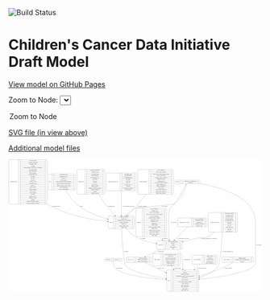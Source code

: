 <link rel='stylesheet' href="assets/style.css">
<link rel='stylesheet' href="https://unpkg.com/leaflet@1.5.1/dist/leaflet.css" integrity="sha512-xwE/Az9zrjBIphAcBb3F6JVqxf46+CDLwfLMHloNu6KEQCAWi6HcDUbeOfBIptF7tcCzusKFjFw2yuvEpDL9wQ==" crossorigin="">
<script type="text/javascript" src="https://code.jquery.com/jquery-3.2.1.min.js"></script>
<script type="text/javascript"  src="https://unpkg.com/leaflet@1.5.1/dist/leaflet.js"></script>
<script type="text/javascript" src="assets/actions.js"></script>

![Build Status](https://github.com/CBIIT/ccdi-model/actions/workflows/model-test-and-deploy.yml/badge.svg)

# Children's Cancer Data Initiative Draft Model

[View model on GitHub Pages](https://cbiit.github.io/ccdi-model/)



Zoom to Node: <select id="node_select">
  <option value="">Zoom to Node</option>
</select>
<div id="model"></div>

<p>
<a href="./model-desc/ccdi-model.svg">SVG file (in view above)</a>
<p>
<a href="./model-desc">Additional model files</a>
<div id='graph' style='display:off;'>
<svg width="3280pt" height="1712pt"
 viewBox="0.00 0.00 3279.50 1712.00" xmlns="http://www.w3.org/2000/svg" xmlns:xlink="http://www.w3.org/1999/xlink">
<g id="graph0" class="graph" transform="scale(1 1) rotate(0) translate(4 1708)">
<title>Perl</title>
<polygon fill="#ffffff" stroke="transparent" points="-4,4 -4,-1708 3275.5,-1708 3275.5,4 -4,4"/>
<!-- pdx -->
<g id="node1" class="node">
<title>pdx</title>
<path fill="none" stroke="#000000" d="M523,-1312.5C523,-1312.5 852,-1312.5 852,-1312.5 858,-1312.5 864,-1318.5 864,-1324.5 864,-1324.5 864,-1507.5 864,-1507.5 864,-1513.5 858,-1519.5 852,-1519.5 852,-1519.5 523,-1519.5 523,-1519.5 517,-1519.5 511,-1513.5 511,-1507.5 511,-1507.5 511,-1324.5 511,-1324.5 511,-1318.5 517,-1312.5 523,-1312.5"/>
<text text-anchor="middle" x="532.5" y="-1412.3" font-family="Times,serif" font-size="14.00" fill="#000000">pdx</text>
<polyline fill="none" stroke="#000000" points="554,-1312.5 554,-1519.5 "/>
<text text-anchor="middle" x="564.5" y="-1412.3" font-family="Times,serif" font-size="14.00" fill="#000000"> </text>
<polyline fill="none" stroke="#000000" points="575,-1312.5 575,-1519.5 "/>
<text text-anchor="middle" x="709" y="-1504.3" font-family="Times,serif" font-size="14.00" fill="#000000">implantation_site</text>
<polyline fill="none" stroke="#000000" points="575,-1496.5 843,-1496.5 "/>
<text text-anchor="middle" x="709" y="-1481.3" font-family="Times,serif" font-size="14.00" fill="#000000">implantation_type</text>
<polyline fill="none" stroke="#000000" points="575,-1473.5 843,-1473.5 "/>
<text text-anchor="middle" x="709" y="-1458.3" font-family="Times,serif" font-size="14.00" fill="#000000">model_id</text>
<polyline fill="none" stroke="#000000" points="575,-1450.5 843,-1450.5 "/>
<text text-anchor="middle" x="709" y="-1435.3" font-family="Times,serif" font-size="14.00" fill="#000000">mouse_strain</text>
<polyline fill="none" stroke="#000000" points="575,-1427.5 843,-1427.5 "/>
<text text-anchor="middle" x="709" y="-1412.3" font-family="Times,serif" font-size="14.00" fill="#000000">strain_immune_system_humanized</text>
<polyline fill="none" stroke="#000000" points="575,-1404.5 843,-1404.5 "/>
<text text-anchor="middle" x="709" y="-1389.3" font-family="Times,serif" font-size="14.00" fill="#000000">tumor_characterization_method</text>
<polyline fill="none" stroke="#000000" points="575,-1381.5 843,-1381.5 "/>
<text text-anchor="middle" x="709" y="-1366.3" font-family="Times,serif" font-size="14.00" fill="#000000">tumor_not_mus_or_ebv_origin</text>
<polyline fill="none" stroke="#000000" points="575,-1358.5 843,-1358.5 "/>
<text text-anchor="middle" x="709" y="-1343.3" font-family="Times,serif" font-size="14.00" fill="#000000">tumor_preparation</text>
<polyline fill="none" stroke="#000000" points="575,-1335.5 843,-1335.5 "/>
<text text-anchor="middle" x="709" y="-1320.3" font-family="Times,serif" font-size="14.00" fill="#000000">type_of_humanization</text>
<polyline fill="none" stroke="#000000" points="843,-1312.5 843,-1519.5 "/>
<text text-anchor="middle" x="853.5" y="-1412.3" font-family="Times,serif" font-size="14.00" fill="#000000"> </text>
</g>
<!-- sample -->
<g id="node8" class="node">
<title>sample</title>
<path fill="none" stroke="#000000" d="M1297.5,-812C1297.5,-812 1611.5,-812 1611.5,-812 1617.5,-812 1623.5,-818 1623.5,-824 1623.5,-824 1623.5,-961 1623.5,-961 1623.5,-967 1617.5,-973 1611.5,-973 1611.5,-973 1297.5,-973 1297.5,-973 1291.5,-973 1285.5,-967 1285.5,-961 1285.5,-961 1285.5,-824 1285.5,-824 1285.5,-818 1291.5,-812 1297.5,-812"/>
<text text-anchor="middle" x="1319.5" y="-888.8" font-family="Times,serif" font-size="14.00" fill="#000000">sample</text>
<polyline fill="none" stroke="#000000" points="1353.5,-812 1353.5,-973 "/>
<text text-anchor="middle" x="1364" y="-888.8" font-family="Times,serif" font-size="14.00" fill="#000000"> </text>
<polyline fill="none" stroke="#000000" points="1374.5,-812 1374.5,-973 "/>
<text text-anchor="middle" x="1488.5" y="-957.8" font-family="Times,serif" font-size="14.00" fill="#000000">alternate_sample_id</text>
<polyline fill="none" stroke="#000000" points="1374.5,-950 1602.5,-950 "/>
<text text-anchor="middle" x="1488.5" y="-934.8" font-family="Times,serif" font-size="14.00" fill="#000000">anatomic_site</text>
<polyline fill="none" stroke="#000000" points="1374.5,-927 1602.5,-927 "/>
<text text-anchor="middle" x="1488.5" y="-911.8" font-family="Times,serif" font-size="14.00" fill="#000000">participant_age_at_collection</text>
<polyline fill="none" stroke="#000000" points="1374.5,-904 1602.5,-904 "/>
<text text-anchor="middle" x="1488.5" y="-888.8" font-family="Times,serif" font-size="14.00" fill="#000000">sample_description</text>
<polyline fill="none" stroke="#000000" points="1374.5,-881 1602.5,-881 "/>
<text text-anchor="middle" x="1488.5" y="-865.8" font-family="Times,serif" font-size="14.00" fill="#000000">sample_id</text>
<polyline fill="none" stroke="#000000" points="1374.5,-858 1602.5,-858 "/>
<text text-anchor="middle" x="1488.5" y="-842.8" font-family="Times,serif" font-size="14.00" fill="#000000">sample_tumor_status</text>
<polyline fill="none" stroke="#000000" points="1374.5,-835 1602.5,-835 "/>
<text text-anchor="middle" x="1488.5" y="-819.8" font-family="Times,serif" font-size="14.00" fill="#000000">sample_type</text>
<polyline fill="none" stroke="#000000" points="1602.5,-812 1602.5,-973 "/>
<text text-anchor="middle" x="1613" y="-888.8" font-family="Times,serif" font-size="14.00" fill="#000000"> </text>
</g>
<!-- pdx&#45;&gt;sample -->
<g id="edge15" class="edge">
<title>pdx&#45;&gt;sample</title>
<path fill="none" stroke="#000000" d="M734.4446,-1312.2668C766.3083,-1251.6724 813.5396,-1177.6113 873.5,-1128 990.3554,-1031.3138 1152.1467,-970.1078 1275.328,-934.4042"/>
<polygon fill="#000000" stroke="#000000" points="1276.6012,-937.6802 1285.2491,-931.5594 1274.6718,-930.9514 1276.6012,-937.6802"/>
<text text-anchor="middle" x="937.5" y="-1098.8" font-family="Times,serif" font-size="14.00" fill="#000000">of_pdx</text>
</g>
<!-- publication -->
<g id="node2" class="node">
<title>publication</title>
<path fill="none" stroke="#000000" d="M1243.5,-391C1243.5,-391 1453.5,-391 1453.5,-391 1459.5,-391 1465.5,-397 1465.5,-403 1465.5,-403 1465.5,-415 1465.5,-415 1465.5,-421 1459.5,-427 1453.5,-427 1453.5,-427 1243.5,-427 1243.5,-427 1237.5,-427 1231.5,-421 1231.5,-415 1231.5,-415 1231.5,-403 1231.5,-403 1231.5,-397 1237.5,-391 1243.5,-391"/>
<text text-anchor="middle" x="1280" y="-405.3" font-family="Times,serif" font-size="14.00" fill="#000000">publication</text>
<polyline fill="none" stroke="#000000" points="1328.5,-391 1328.5,-427 "/>
<text text-anchor="middle" x="1339" y="-405.3" font-family="Times,serif" font-size="14.00" fill="#000000"> </text>
<polyline fill="none" stroke="#000000" points="1349.5,-391 1349.5,-427 "/>
<text text-anchor="middle" x="1397" y="-405.3" font-family="Times,serif" font-size="14.00" fill="#000000">pubmed_id</text>
<polyline fill="none" stroke="#000000" points="1444.5,-391 1444.5,-427 "/>
<text text-anchor="middle" x="1455" y="-405.3" font-family="Times,serif" font-size="14.00" fill="#000000"> </text>
</g>
<!-- study -->
<g id="node5" class="node">
<title>study</title>
<path fill="none" stroke="#000000" d="M2052.5,-.5C2052.5,-.5 2442.5,-.5 2442.5,-.5 2448.5,-.5 2454.5,-6.5 2454.5,-12.5 2454.5,-12.5 2454.5,-264.5 2454.5,-264.5 2454.5,-270.5 2448.5,-276.5 2442.5,-276.5 2442.5,-276.5 2052.5,-276.5 2052.5,-276.5 2046.5,-276.5 2040.5,-270.5 2040.5,-264.5 2040.5,-264.5 2040.5,-12.5 2040.5,-12.5 2040.5,-6.5 2046.5,-.5 2052.5,-.5"/>
<text text-anchor="middle" x="2068.5" y="-134.8" font-family="Times,serif" font-size="14.00" fill="#000000">study</text>
<polyline fill="none" stroke="#000000" points="2096.5,-.5 2096.5,-276.5 "/>
<text text-anchor="middle" x="2107" y="-134.8" font-family="Times,serif" font-size="14.00" fill="#000000"> </text>
<polyline fill="none" stroke="#000000" points="2117.5,-.5 2117.5,-276.5 "/>
<text text-anchor="middle" x="2275.5" y="-261.3" font-family="Times,serif" font-size="14.00" fill="#000000">acl</text>
<polyline fill="none" stroke="#000000" points="2117.5,-253.5 2433.5,-253.5 "/>
<text text-anchor="middle" x="2275.5" y="-238.3" font-family="Times,serif" font-size="14.00" fill="#000000">consent</text>
<polyline fill="none" stroke="#000000" points="2117.5,-230.5 2433.5,-230.5 "/>
<text text-anchor="middle" x="2275.5" y="-215.3" font-family="Times,serif" font-size="14.00" fill="#000000">consent_shorthand</text>
<polyline fill="none" stroke="#000000" points="2117.5,-207.5 2433.5,-207.5 "/>
<text text-anchor="middle" x="2275.5" y="-192.3" font-family="Times,serif" font-size="14.00" fill="#000000">experimental_strategy_and_data_subtype</text>
<polyline fill="none" stroke="#000000" points="2117.5,-184.5 2433.5,-184.5 "/>
<text text-anchor="middle" x="2275.5" y="-169.3" font-family="Times,serif" font-size="14.00" fill="#000000">external_url</text>
<polyline fill="none" stroke="#000000" points="2117.5,-161.5 2433.5,-161.5 "/>
<text text-anchor="middle" x="2275.5" y="-146.3" font-family="Times,serif" font-size="14.00" fill="#000000">phs_accession</text>
<polyline fill="none" stroke="#000000" points="2117.5,-138.5 2433.5,-138.5 "/>
<text text-anchor="middle" x="2275.5" y="-123.3" font-family="Times,serif" font-size="14.00" fill="#000000">size_of_data_being_uploaded</text>
<polyline fill="none" stroke="#000000" points="2117.5,-115.5 2433.5,-115.5 "/>
<text text-anchor="middle" x="2275.5" y="-100.3" font-family="Times,serif" font-size="14.00" fill="#000000">study_acronym</text>
<polyline fill="none" stroke="#000000" points="2117.5,-92.5 2433.5,-92.5 "/>
<text text-anchor="middle" x="2275.5" y="-77.3" font-family="Times,serif" font-size="14.00" fill="#000000">study_data_types</text>
<polyline fill="none" stroke="#000000" points="2117.5,-69.5 2433.5,-69.5 "/>
<text text-anchor="middle" x="2275.5" y="-54.3" font-family="Times,serif" font-size="14.00" fill="#000000">study_description</text>
<polyline fill="none" stroke="#000000" points="2117.5,-46.5 2433.5,-46.5 "/>
<text text-anchor="middle" x="2275.5" y="-31.3" font-family="Times,serif" font-size="14.00" fill="#000000">study_name</text>
<polyline fill="none" stroke="#000000" points="2117.5,-23.5 2433.5,-23.5 "/>
<text text-anchor="middle" x="2275.5" y="-8.3" font-family="Times,serif" font-size="14.00" fill="#000000">study_short_title</text>
<polyline fill="none" stroke="#000000" points="2433.5,-.5 2433.5,-276.5 "/>
<text text-anchor="middle" x="2444" y="-134.8" font-family="Times,serif" font-size="14.00" fill="#000000"> </text>
</g>
<!-- publication&#45;&gt;study -->
<g id="edge14" class="edge">
<title>publication&#45;&gt;study</title>
<path fill="none" stroke="#000000" d="M1347.5274,-390.5994C1347.2692,-365.2111 1350.8982,-319.7741 1377.5,-295 1470.075,-208.7855 1804.2251,-168.7094 2030.4129,-151.1015"/>
<polygon fill="#000000" stroke="#000000" points="2030.7258,-154.5878 2040.4278,-150.331 2030.1888,-147.6084 2030.7258,-154.5878"/>
<text text-anchor="middle" x="1428.5" y="-298.8" font-family="Times,serif" font-size="14.00" fill="#000000">of_publication</text>
</g>
<!-- imaging_file -->
<g id="node3" class="node">
<title>imaging_file</title>
<path fill="none" stroke="#000000" d="M894.5,-1255C894.5,-1255 1228.5,-1255 1228.5,-1255 1234.5,-1255 1240.5,-1261 1240.5,-1267 1240.5,-1267 1240.5,-1565 1240.5,-1565 1240.5,-1571 1234.5,-1577 1228.5,-1577 1228.5,-1577 894.5,-1577 894.5,-1577 888.5,-1577 882.5,-1571 882.5,-1565 882.5,-1565 882.5,-1267 882.5,-1267 882.5,-1261 888.5,-1255 894.5,-1255"/>
<text text-anchor="middle" x="934.5" y="-1412.3" font-family="Times,serif" font-size="14.00" fill="#000000">imaging_file</text>
<polyline fill="none" stroke="#000000" points="986.5,-1255 986.5,-1577 "/>
<text text-anchor="middle" x="997" y="-1412.3" font-family="Times,serif" font-size="14.00" fill="#000000"> </text>
<polyline fill="none" stroke="#000000" points="1007.5,-1255 1007.5,-1577 "/>
<text text-anchor="middle" x="1113.5" y="-1561.8" font-family="Times,serif" font-size="14.00" fill="#000000">checksum_algorithm</text>
<polyline fill="none" stroke="#000000" points="1007.5,-1554 1219.5,-1554 "/>
<text text-anchor="middle" x="1113.5" y="-1538.8" font-family="Times,serif" font-size="14.00" fill="#000000">checksum_value</text>
<polyline fill="none" stroke="#000000" points="1007.5,-1531 1219.5,-1531 "/>
<text text-anchor="middle" x="1113.5" y="-1515.8" font-family="Times,serif" font-size="14.00" fill="#000000">dcf_indexd_guid</text>
<polyline fill="none" stroke="#000000" points="1007.5,-1508 1219.5,-1508 "/>
<text text-anchor="middle" x="1113.5" y="-1492.8" font-family="Times,serif" font-size="14.00" fill="#000000">file_description</text>
<polyline fill="none" stroke="#000000" points="1007.5,-1485 1219.5,-1485 "/>
<text text-anchor="middle" x="1113.5" y="-1469.8" font-family="Times,serif" font-size="14.00" fill="#000000">file_mapping_level</text>
<polyline fill="none" stroke="#000000" points="1007.5,-1462 1219.5,-1462 "/>
<text text-anchor="middle" x="1113.5" y="-1446.8" font-family="Times,serif" font-size="14.00" fill="#000000">file_name</text>
<polyline fill="none" stroke="#000000" points="1007.5,-1439 1219.5,-1439 "/>
<text text-anchor="middle" x="1113.5" y="-1423.8" font-family="Times,serif" font-size="14.00" fill="#000000">file_size</text>
<polyline fill="none" stroke="#000000" points="1007.5,-1416 1219.5,-1416 "/>
<text text-anchor="middle" x="1113.5" y="-1400.8" font-family="Times,serif" font-size="14.00" fill="#000000">file_type</text>
<polyline fill="none" stroke="#000000" points="1007.5,-1393 1219.5,-1393 "/>
<text text-anchor="middle" x="1113.5" y="-1377.8" font-family="Times,serif" font-size="14.00" fill="#000000">file_url_in_cds</text>
<polyline fill="none" stroke="#000000" points="1007.5,-1370 1219.5,-1370 "/>
<text text-anchor="middle" x="1113.5" y="-1354.8" font-family="Times,serif" font-size="14.00" fill="#000000">image_modality</text>
<polyline fill="none" stroke="#000000" points="1007.5,-1347 1219.5,-1347 "/>
<text text-anchor="middle" x="1113.5" y="-1331.8" font-family="Times,serif" font-size="14.00" fill="#000000">imaging_instrument_model</text>
<polyline fill="none" stroke="#000000" points="1007.5,-1324 1219.5,-1324 "/>
<text text-anchor="middle" x="1113.5" y="-1308.8" font-family="Times,serif" font-size="14.00" fill="#000000">imaging_platform</text>
<polyline fill="none" stroke="#000000" points="1007.5,-1301 1219.5,-1301 "/>
<text text-anchor="middle" x="1113.5" y="-1285.8" font-family="Times,serif" font-size="14.00" fill="#000000">md5sum</text>
<polyline fill="none" stroke="#000000" points="1007.5,-1278 1219.5,-1278 "/>
<text text-anchor="middle" x="1113.5" y="-1262.8" font-family="Times,serif" font-size="14.00" fill="#000000">software_package</text>
<polyline fill="none" stroke="#000000" points="1219.5,-1255 1219.5,-1577 "/>
<text text-anchor="middle" x="1230" y="-1412.3" font-family="Times,serif" font-size="14.00" fill="#000000"> </text>
</g>
<!-- imaging_file&#45;&gt;sample -->
<g id="edge5" class="edge">
<title>imaging_file&#45;&gt;sample</title>
<path fill="none" stroke="#000000" d="M1161.7812,-1254.945C1189.4431,-1212.8575 1220.2056,-1168.0742 1250.5,-1128 1288.6572,-1077.5246 1334.5373,-1024.0067 1373.1155,-980.7657"/>
<polygon fill="#000000" stroke="#000000" points="1375.9226,-982.8772 1379.9821,-973.0909 1370.7058,-978.2097 1375.9226,-982.8772"/>
<text text-anchor="middle" x="1325" y="-1098.8" font-family="Times,serif" font-size="14.00" fill="#000000">of_imaging_file</text>
</g>
<!-- methylation_array_file -->
<g id="node4" class="node">
<title>methylation_array_file</title>
<path fill="none" stroke="#000000" d="M1271,-1301C1271,-1301 1638,-1301 1638,-1301 1644,-1301 1650,-1307 1650,-1313 1650,-1313 1650,-1519 1650,-1519 1650,-1525 1644,-1531 1638,-1531 1638,-1531 1271,-1531 1271,-1531 1265,-1531 1259,-1525 1259,-1519 1259,-1519 1259,-1313 1259,-1313 1259,-1307 1265,-1301 1271,-1301"/>
<text text-anchor="middle" x="1348" y="-1412.3" font-family="Times,serif" font-size="14.00" fill="#000000">methylation_array_file</text>
<polyline fill="none" stroke="#000000" points="1437,-1301 1437,-1531 "/>
<text text-anchor="middle" x="1447.5" y="-1412.3" font-family="Times,serif" font-size="14.00" fill="#000000"> </text>
<polyline fill="none" stroke="#000000" points="1458,-1301 1458,-1531 "/>
<text text-anchor="middle" x="1543.5" y="-1515.8" font-family="Times,serif" font-size="14.00" fill="#000000">dcf_indexd_guid</text>
<polyline fill="none" stroke="#000000" points="1458,-1508 1629,-1508 "/>
<text text-anchor="middle" x="1543.5" y="-1492.8" font-family="Times,serif" font-size="14.00" fill="#000000">file_description</text>
<polyline fill="none" stroke="#000000" points="1458,-1485 1629,-1485 "/>
<text text-anchor="middle" x="1543.5" y="-1469.8" font-family="Times,serif" font-size="14.00" fill="#000000">file_mapping_level</text>
<polyline fill="none" stroke="#000000" points="1458,-1462 1629,-1462 "/>
<text text-anchor="middle" x="1543.5" y="-1446.8" font-family="Times,serif" font-size="14.00" fill="#000000">file_name</text>
<polyline fill="none" stroke="#000000" points="1458,-1439 1629,-1439 "/>
<text text-anchor="middle" x="1543.5" y="-1423.8" font-family="Times,serif" font-size="14.00" fill="#000000">file_size</text>
<polyline fill="none" stroke="#000000" points="1458,-1416 1629,-1416 "/>
<text text-anchor="middle" x="1543.5" y="-1400.8" font-family="Times,serif" font-size="14.00" fill="#000000">file_type</text>
<polyline fill="none" stroke="#000000" points="1458,-1393 1629,-1393 "/>
<text text-anchor="middle" x="1543.5" y="-1377.8" font-family="Times,serif" font-size="14.00" fill="#000000">file_url_in_cds</text>
<polyline fill="none" stroke="#000000" points="1458,-1370 1629,-1370 "/>
<text text-anchor="middle" x="1543.5" y="-1354.8" font-family="Times,serif" font-size="14.00" fill="#000000">md5sum</text>
<polyline fill="none" stroke="#000000" points="1458,-1347 1629,-1347 "/>
<text text-anchor="middle" x="1543.5" y="-1331.8" font-family="Times,serif" font-size="14.00" fill="#000000">methylation_platform</text>
<polyline fill="none" stroke="#000000" points="1458,-1324 1629,-1324 "/>
<text text-anchor="middle" x="1543.5" y="-1308.8" font-family="Times,serif" font-size="14.00" fill="#000000">reporter_label</text>
<polyline fill="none" stroke="#000000" points="1629,-1301 1629,-1531 "/>
<text text-anchor="middle" x="1639.5" y="-1412.3" font-family="Times,serif" font-size="14.00" fill="#000000"> </text>
</g>
<!-- methylation_array_file&#45;&gt;sample -->
<g id="edge8" class="edge">
<title>methylation_array_file&#45;&gt;sample</title>
<path fill="none" stroke="#000000" d="M1454.5,-1300.7918C1454.5,-1205.3765 1454.5,-1071.6299 1454.5,-983.5742"/>
<polygon fill="#000000" stroke="#000000" points="1458.0001,-983.3349 1454.5,-973.3349 1451.0001,-983.3349 1458.0001,-983.3349"/>
<text text-anchor="middle" x="1546" y="-1098.8" font-family="Times,serif" font-size="14.00" fill="#000000">of_methylation_array_file</text>
</g>
<!-- therapeutic_procedure -->
<g id="node6" class="node">
<title>therapeutic_procedure</title>
<path fill="none" stroke="#000000" d="M2191,-835C2191,-835 2548,-835 2548,-835 2554,-835 2560,-841 2560,-847 2560,-847 2560,-938 2560,-938 2560,-944 2554,-950 2548,-950 2548,-950 2191,-950 2191,-950 2185,-950 2179,-944 2179,-938 2179,-938 2179,-847 2179,-847 2179,-841 2185,-835 2191,-835"/>
<text text-anchor="middle" x="2269.5" y="-888.8" font-family="Times,serif" font-size="14.00" fill="#000000">therapeutic_procedure</text>
<polyline fill="none" stroke="#000000" points="2360,-835 2360,-950 "/>
<text text-anchor="middle" x="2370.5" y="-888.8" font-family="Times,serif" font-size="14.00" fill="#000000"> </text>
<polyline fill="none" stroke="#000000" points="2381,-835 2381,-950 "/>
<text text-anchor="middle" x="2460" y="-934.8" font-family="Times,serif" font-size="14.00" fill="#000000">days_to_treatment</text>
<polyline fill="none" stroke="#000000" points="2381,-927 2539,-927 "/>
<text text-anchor="middle" x="2460" y="-911.8" font-family="Times,serif" font-size="14.00" fill="#000000">therapeutic_agents</text>
<polyline fill="none" stroke="#000000" points="2381,-904 2539,-904 "/>
<text text-anchor="middle" x="2460" y="-888.8" font-family="Times,serif" font-size="14.00" fill="#000000">treatment_id</text>
<polyline fill="none" stroke="#000000" points="2381,-881 2539,-881 "/>
<text text-anchor="middle" x="2460" y="-865.8" font-family="Times,serif" font-size="14.00" fill="#000000">treatment_outcome</text>
<polyline fill="none" stroke="#000000" points="2381,-858 2539,-858 "/>
<text text-anchor="middle" x="2460" y="-842.8" font-family="Times,serif" font-size="14.00" fill="#000000">treatment_type</text>
<polyline fill="none" stroke="#000000" points="2539,-835 2539,-950 "/>
<text text-anchor="middle" x="2549.5" y="-888.8" font-family="Times,serif" font-size="14.00" fill="#000000"> </text>
</g>
<!-- participant -->
<g id="node16" class="node">
<title>participant</title>
<path fill="none" stroke="#000000" d="M1923.5,-541.5C1923.5,-541.5 2227.5,-541.5 2227.5,-541.5 2233.5,-541.5 2239.5,-547.5 2239.5,-553.5 2239.5,-553.5 2239.5,-644.5 2239.5,-644.5 2239.5,-650.5 2233.5,-656.5 2227.5,-656.5 2227.5,-656.5 1923.5,-656.5 1923.5,-656.5 1917.5,-656.5 1911.5,-650.5 1911.5,-644.5 1911.5,-644.5 1911.5,-553.5 1911.5,-553.5 1911.5,-547.5 1917.5,-541.5 1923.5,-541.5"/>
<text text-anchor="middle" x="1959.5" y="-595.3" font-family="Times,serif" font-size="14.00" fill="#000000">participant</text>
<polyline fill="none" stroke="#000000" points="2007.5,-541.5 2007.5,-656.5 "/>
<text text-anchor="middle" x="2018" y="-595.3" font-family="Times,serif" font-size="14.00" fill="#000000"> </text>
<polyline fill="none" stroke="#000000" points="2028.5,-541.5 2028.5,-656.5 "/>
<text text-anchor="middle" x="2123.5" y="-641.3" font-family="Times,serif" font-size="14.00" fill="#000000">alternate_participant_id</text>
<polyline fill="none" stroke="#000000" points="2028.5,-633.5 2218.5,-633.5 "/>
<text text-anchor="middle" x="2123.5" y="-618.3" font-family="Times,serif" font-size="14.00" fill="#000000">ethnicity</text>
<polyline fill="none" stroke="#000000" points="2028.5,-610.5 2218.5,-610.5 "/>
<text text-anchor="middle" x="2123.5" y="-595.3" font-family="Times,serif" font-size="14.00" fill="#000000">gender</text>
<polyline fill="none" stroke="#000000" points="2028.5,-587.5 2218.5,-587.5 "/>
<text text-anchor="middle" x="2123.5" y="-572.3" font-family="Times,serif" font-size="14.00" fill="#000000">participant_id</text>
<polyline fill="none" stroke="#000000" points="2028.5,-564.5 2218.5,-564.5 "/>
<text text-anchor="middle" x="2123.5" y="-549.3" font-family="Times,serif" font-size="14.00" fill="#000000">race</text>
<polyline fill="none" stroke="#000000" points="2218.5,-541.5 2218.5,-656.5 "/>
<text text-anchor="middle" x="2229" y="-595.3" font-family="Times,serif" font-size="14.00" fill="#000000"> </text>
</g>
<!-- therapeutic_procedure&#45;&gt;participant -->
<g id="edge21" class="edge">
<title>therapeutic_procedure&#45;&gt;participant</title>
<path fill="none" stroke="#000000" d="M2311.7658,-834.864C2262.4137,-785.5958 2191.4577,-714.7605 2140.1998,-663.5898"/>
<polygon fill="#000000" stroke="#000000" points="2142.652,-661.0922 2133.1021,-656.5041 2137.7064,-666.0462 2142.652,-661.0922"/>
<text text-anchor="middle" x="2254.5" y="-678.8" font-family="Times,serif" font-size="14.00" fill="#000000">of_therapeutic_procedure</text>
</g>
<!-- study_arm -->
<g id="node7" class="node">
<title>study_arm</title>
<path fill="none" stroke="#000000" d="M1534,-374.5C1534,-374.5 1831,-374.5 1831,-374.5 1837,-374.5 1843,-380.5 1843,-386.5 1843,-386.5 1843,-431.5 1843,-431.5 1843,-437.5 1837,-443.5 1831,-443.5 1831,-443.5 1534,-443.5 1534,-443.5 1528,-443.5 1522,-437.5 1522,-431.5 1522,-431.5 1522,-386.5 1522,-386.5 1522,-380.5 1528,-374.5 1534,-374.5"/>
<text text-anchor="middle" x="1568" y="-405.3" font-family="Times,serif" font-size="14.00" fill="#000000">study_arm</text>
<polyline fill="none" stroke="#000000" points="1614,-374.5 1614,-443.5 "/>
<text text-anchor="middle" x="1624.5" y="-405.3" font-family="Times,serif" font-size="14.00" fill="#000000"> </text>
<polyline fill="none" stroke="#000000" points="1635,-374.5 1635,-443.5 "/>
<text text-anchor="middle" x="1728.5" y="-428.3" font-family="Times,serif" font-size="14.00" fill="#000000">clinical_trial_arm</text>
<polyline fill="none" stroke="#000000" points="1635,-420.5 1822,-420.5 "/>
<text text-anchor="middle" x="1728.5" y="-405.3" font-family="Times,serif" font-size="14.00" fill="#000000">clinical_trial_identifier</text>
<polyline fill="none" stroke="#000000" points="1635,-397.5 1822,-397.5 "/>
<text text-anchor="middle" x="1728.5" y="-382.3" font-family="Times,serif" font-size="14.00" fill="#000000">clinical_trial_repository</text>
<polyline fill="none" stroke="#000000" points="1822,-374.5 1822,-443.5 "/>
<text text-anchor="middle" x="1832.5" y="-405.3" font-family="Times,serif" font-size="14.00" fill="#000000"> </text>
</g>
<!-- study_arm&#45;&gt;study -->
<g id="edge7" class="edge">
<title>study_arm&#45;&gt;study</title>
<path fill="none" stroke="#000000" d="M1754.6315,-374.4662C1824.3014,-341.111 1933.3527,-288.9015 2031.1833,-242.064"/>
<polygon fill="#000000" stroke="#000000" points="2032.8032,-245.169 2040.3114,-237.6939 2029.7804,-238.8553 2032.8032,-245.169"/>
<text text-anchor="middle" x="1962" y="-298.8" font-family="Times,serif" font-size="14.00" fill="#000000">of_study_arm</text>
</g>
<!-- sample&#45;&gt;study -->
<g id="edge12" class="edge">
<title>sample&#45;&gt;study</title>
<path fill="none" stroke="#000000" d="M1457.8898,-811.8786C1464.8076,-664.6195 1482.5685,-363.9038 1513.5,-328 1580.5713,-250.147 1838.9365,-196.7617 2030.2602,-166.9627"/>
<polygon fill="#000000" stroke="#000000" points="2030.8297,-170.4163 2040.1777,-165.4297 2029.7603,-163.4984 2030.8297,-170.4163"/>
<text text-anchor="middle" x="1514" y="-511.8" font-family="Times,serif" font-size="14.00" fill="#000000">of_sample</text>
</g>
<!-- sample&#45;&gt;participant -->
<g id="edge13" class="edge">
<title>sample&#45;&gt;participant</title>
<path fill="none" stroke="#000000" d="M1514.6272,-811.8333C1545.9585,-775.0975 1587.1752,-734.0894 1632.5,-708 1714.2942,-660.9185 1815.9212,-634.0509 1901.1976,-618.7801"/>
<polygon fill="#000000" stroke="#000000" points="1902.0013,-622.1927 1911.2477,-617.0202 1900.7939,-615.2976 1902.0013,-622.1927"/>
<text text-anchor="middle" x="1735" y="-678.8" font-family="Times,serif" font-size="14.00" fill="#000000">of_sample</text>
</g>
<!-- sample_diagnosis -->
<g id="node9" class="node">
<title>sample_diagnosis</title>
<path fill="none" stroke="#000000" d="M1680,-1255C1680,-1255 2113,-1255 2113,-1255 2119,-1255 2125,-1261 2125,-1267 2125,-1267 2125,-1565 2125,-1565 2125,-1571 2119,-1577 2113,-1577 2113,-1577 1680,-1577 1680,-1577 1674,-1577 1668,-1571 1668,-1565 1668,-1565 1668,-1267 1668,-1267 1668,-1261 1674,-1255 1680,-1255"/>
<text text-anchor="middle" x="1739.5" y="-1412.3" font-family="Times,serif" font-size="14.00" fill="#000000">sample_diagnosis</text>
<polyline fill="none" stroke="#000000" points="1811,-1255 1811,-1577 "/>
<text text-anchor="middle" x="1821.5" y="-1412.3" font-family="Times,serif" font-size="14.00" fill="#000000"> </text>
<polyline fill="none" stroke="#000000" points="1832,-1255 1832,-1577 "/>
<text text-anchor="middle" x="1968" y="-1561.8" font-family="Times,serif" font-size="14.00" fill="#000000">age_at_diagnosis</text>
<polyline fill="none" stroke="#000000" points="1832,-1554 2104,-1554 "/>
<text text-anchor="middle" x="1968" y="-1538.8" font-family="Times,serif" font-size="14.00" fill="#000000">days_to_last_followup</text>
<polyline fill="none" stroke="#000000" points="1832,-1531 2104,-1531 "/>
<text text-anchor="middle" x="1968" y="-1515.8" font-family="Times,serif" font-size="14.00" fill="#000000">days_to_last_known_disease_status</text>
<polyline fill="none" stroke="#000000" points="1832,-1508 2104,-1508 "/>
<text text-anchor="middle" x="1968" y="-1492.8" font-family="Times,serif" font-size="14.00" fill="#000000">days_to_recurrence</text>
<polyline fill="none" stroke="#000000" points="1832,-1485 2104,-1485 "/>
<text text-anchor="middle" x="1968" y="-1469.8" font-family="Times,serif" font-size="14.00" fill="#000000">diagnosis_finer_resolution</text>
<polyline fill="none" stroke="#000000" points="1832,-1462 2104,-1462 "/>
<text text-anchor="middle" x="1968" y="-1446.8" font-family="Times,serif" font-size="14.00" fill="#000000">diagnosis_icd_cm</text>
<polyline fill="none" stroke="#000000" points="1832,-1439 2104,-1439 "/>
<text text-anchor="middle" x="1968" y="-1423.8" font-family="Times,serif" font-size="14.00" fill="#000000">diagnosis_icd_o</text>
<polyline fill="none" stroke="#000000" points="1832,-1416 2104,-1416 "/>
<text text-anchor="middle" x="1968" y="-1400.8" font-family="Times,serif" font-size="14.00" fill="#000000">last_known_disease_status</text>
<polyline fill="none" stroke="#000000" points="1832,-1393 2104,-1393 "/>
<text text-anchor="middle" x="1968" y="-1377.8" font-family="Times,serif" font-size="14.00" fill="#000000">sample_diagnosis_id</text>
<polyline fill="none" stroke="#000000" points="1832,-1370 2104,-1370 "/>
<text text-anchor="middle" x="1968" y="-1354.8" font-family="Times,serif" font-size="14.00" fill="#000000">tumor_classification</text>
<polyline fill="none" stroke="#000000" points="1832,-1347 2104,-1347 "/>
<text text-anchor="middle" x="1968" y="-1331.8" font-family="Times,serif" font-size="14.00" fill="#000000">tumor_grade</text>
<polyline fill="none" stroke="#000000" points="1832,-1324 2104,-1324 "/>
<text text-anchor="middle" x="1968" y="-1308.8" font-family="Times,serif" font-size="14.00" fill="#000000">tumor_stage_clinical_m</text>
<polyline fill="none" stroke="#000000" points="1832,-1301 2104,-1301 "/>
<text text-anchor="middle" x="1968" y="-1285.8" font-family="Times,serif" font-size="14.00" fill="#000000">tumor_stage_clinical_n</text>
<polyline fill="none" stroke="#000000" points="1832,-1278 2104,-1278 "/>
<text text-anchor="middle" x="1968" y="-1262.8" font-family="Times,serif" font-size="14.00" fill="#000000">tumor_stage_clinical_t</text>
<polyline fill="none" stroke="#000000" points="2104,-1255 2104,-1577 "/>
<text text-anchor="middle" x="2114.5" y="-1412.3" font-family="Times,serif" font-size="14.00" fill="#000000"> </text>
</g>
<!-- sample_diagnosis&#45;&gt;sample -->
<g id="edge2" class="edge">
<title>sample_diagnosis&#45;&gt;sample</title>
<path fill="none" stroke="#000000" d="M1772.3405,-1254.9092C1731.4646,-1203.1815 1685.2634,-1146.0736 1641.5,-1095 1608.6518,-1056.6648 1571.12,-1015.5362 1538.3432,-980.4266"/>
<polygon fill="#000000" stroke="#000000" points="1540.8116,-977.9418 1531.4246,-973.0291 1535.6991,-982.7234 1540.8116,-977.9418"/>
<text text-anchor="middle" x="1722.5" y="-1098.8" font-family="Times,serif" font-size="14.00" fill="#000000">of_sample_diagnosis</text>
</g>
<!-- sequencing_file -->
<g id="node10" class="node">
<title>sequencing_file</title>
<path fill="none" stroke="#000000" d="M12,-1128.5C12,-1128.5 481,-1128.5 481,-1128.5 487,-1128.5 493,-1134.5 493,-1140.5 493,-1140.5 493,-1691.5 493,-1691.5 493,-1697.5 487,-1703.5 481,-1703.5 481,-1703.5 12,-1703.5 12,-1703.5 6,-1703.5 0,-1697.5 0,-1691.5 0,-1691.5 0,-1140.5 0,-1140.5 0,-1134.5 6,-1128.5 12,-1128.5"/>
<text text-anchor="middle" x="64" y="-1412.3" font-family="Times,serif" font-size="14.00" fill="#000000">sequencing_file</text>
<polyline fill="none" stroke="#000000" points="128,-1128.5 128,-1703.5 "/>
<text text-anchor="middle" x="138.5" y="-1412.3" font-family="Times,serif" font-size="14.00" fill="#000000"> </text>
<polyline fill="none" stroke="#000000" points="149,-1128.5 149,-1703.5 "/>
<text text-anchor="middle" x="310.5" y="-1688.3" font-family="Times,serif" font-size="14.00" fill="#000000">avg_read_length</text>
<polyline fill="none" stroke="#000000" points="149,-1680.5 472,-1680.5 "/>
<text text-anchor="middle" x="310.5" y="-1665.3" font-family="Times,serif" font-size="14.00" fill="#000000">checksum_algorithm</text>
<polyline fill="none" stroke="#000000" points="149,-1657.5 472,-1657.5 "/>
<text text-anchor="middle" x="310.5" y="-1642.3" font-family="Times,serif" font-size="14.00" fill="#000000">checksum_value</text>
<polyline fill="none" stroke="#000000" points="149,-1634.5 472,-1634.5 "/>
<text text-anchor="middle" x="310.5" y="-1619.3" font-family="Times,serif" font-size="14.00" fill="#000000">coverage</text>
<polyline fill="none" stroke="#000000" points="149,-1611.5 472,-1611.5 "/>
<text text-anchor="middle" x="310.5" y="-1596.3" font-family="Times,serif" font-size="14.00" fill="#000000">custom_assembly_fasta_file_for_alignment</text>
<polyline fill="none" stroke="#000000" points="149,-1588.5 472,-1588.5 "/>
<text text-anchor="middle" x="310.5" y="-1573.3" font-family="Times,serif" font-size="14.00" fill="#000000">dcf_indexd_guid</text>
<polyline fill="none" stroke="#000000" points="149,-1565.5 472,-1565.5 "/>
<text text-anchor="middle" x="310.5" y="-1550.3" font-family="Times,serif" font-size="14.00" fill="#000000">design_description</text>
<polyline fill="none" stroke="#000000" points="149,-1542.5 472,-1542.5 "/>
<text text-anchor="middle" x="310.5" y="-1527.3" font-family="Times,serif" font-size="14.00" fill="#000000">file_description</text>
<polyline fill="none" stroke="#000000" points="149,-1519.5 472,-1519.5 "/>
<text text-anchor="middle" x="310.5" y="-1504.3" font-family="Times,serif" font-size="14.00" fill="#000000">file_mapping_level</text>
<polyline fill="none" stroke="#000000" points="149,-1496.5 472,-1496.5 "/>
<text text-anchor="middle" x="310.5" y="-1481.3" font-family="Times,serif" font-size="14.00" fill="#000000">file_name</text>
<polyline fill="none" stroke="#000000" points="149,-1473.5 472,-1473.5 "/>
<text text-anchor="middle" x="310.5" y="-1458.3" font-family="Times,serif" font-size="14.00" fill="#000000">file_size</text>
<polyline fill="none" stroke="#000000" points="149,-1450.5 472,-1450.5 "/>
<text text-anchor="middle" x="310.5" y="-1435.3" font-family="Times,serif" font-size="14.00" fill="#000000">file_type</text>
<polyline fill="none" stroke="#000000" points="149,-1427.5 472,-1427.5 "/>
<text text-anchor="middle" x="310.5" y="-1412.3" font-family="Times,serif" font-size="14.00" fill="#000000">file_url_in_cds</text>
<polyline fill="none" stroke="#000000" points="149,-1404.5 472,-1404.5 "/>
<text text-anchor="middle" x="310.5" y="-1389.3" font-family="Times,serif" font-size="14.00" fill="#000000">instrument_model</text>
<polyline fill="none" stroke="#000000" points="149,-1381.5 472,-1381.5 "/>
<text text-anchor="middle" x="310.5" y="-1366.3" font-family="Times,serif" font-size="14.00" fill="#000000">library_id</text>
<polyline fill="none" stroke="#000000" points="149,-1358.5 472,-1358.5 "/>
<text text-anchor="middle" x="310.5" y="-1343.3" font-family="Times,serif" font-size="14.00" fill="#000000">library_layout</text>
<polyline fill="none" stroke="#000000" points="149,-1335.5 472,-1335.5 "/>
<text text-anchor="middle" x="310.5" y="-1320.3" font-family="Times,serif" font-size="14.00" fill="#000000">library_selection</text>
<polyline fill="none" stroke="#000000" points="149,-1312.5 472,-1312.5 "/>
<text text-anchor="middle" x="310.5" y="-1297.3" font-family="Times,serif" font-size="14.00" fill="#000000">library_source</text>
<polyline fill="none" stroke="#000000" points="149,-1289.5 472,-1289.5 "/>
<text text-anchor="middle" x="310.5" y="-1274.3" font-family="Times,serif" font-size="14.00" fill="#000000">library_strategy</text>
<polyline fill="none" stroke="#000000" points="149,-1266.5 472,-1266.5 "/>
<text text-anchor="middle" x="310.5" y="-1251.3" font-family="Times,serif" font-size="14.00" fill="#000000">md5sum</text>
<polyline fill="none" stroke="#000000" points="149,-1243.5 472,-1243.5 "/>
<text text-anchor="middle" x="310.5" y="-1228.3" font-family="Times,serif" font-size="14.00" fill="#000000">number_of_bp</text>
<polyline fill="none" stroke="#000000" points="149,-1220.5 472,-1220.5 "/>
<text text-anchor="middle" x="310.5" y="-1205.3" font-family="Times,serif" font-size="14.00" fill="#000000">number_of_reads</text>
<polyline fill="none" stroke="#000000" points="149,-1197.5 472,-1197.5 "/>
<text text-anchor="middle" x="310.5" y="-1182.3" font-family="Times,serif" font-size="14.00" fill="#000000">platform</text>
<polyline fill="none" stroke="#000000" points="149,-1174.5 472,-1174.5 "/>
<text text-anchor="middle" x="310.5" y="-1159.3" font-family="Times,serif" font-size="14.00" fill="#000000">reference_genome_assembly</text>
<polyline fill="none" stroke="#000000" points="149,-1151.5 472,-1151.5 "/>
<text text-anchor="middle" x="310.5" y="-1136.3" font-family="Times,serif" font-size="14.00" fill="#000000">sequence_alignment_software</text>
<polyline fill="none" stroke="#000000" points="472,-1128.5 472,-1703.5 "/>
<text text-anchor="middle" x="482.5" y="-1412.3" font-family="Times,serif" font-size="14.00" fill="#000000"> </text>
</g>
<!-- sequencing_file&#45;&gt;sample -->
<g id="edge3" class="edge">
<title>sequencing_file&#45;&gt;sample</title>
<path fill="none" stroke="#000000" d="M493.3973,-1133.0395C496.085,-1131.3228 498.786,-1129.6423 501.5,-1128 744.187,-981.1442 1074.1417,-925.7002 1275.3039,-904.8806"/>
<polygon fill="#000000" stroke="#000000" points="1275.7863,-908.3496 1285.3807,-903.8555 1275.0778,-901.3856 1275.7863,-908.3496"/>
<text text-anchor="middle" x="614" y="-1098.8" font-family="Times,serif" font-size="14.00" fill="#000000">of_sequencing_file</text>
</g>
<!-- study_admin -->
<g id="node11" class="node">
<title>study_admin</title>
<path fill="none" stroke="#000000" d="M1873.5,-328.5C1873.5,-328.5 2199.5,-328.5 2199.5,-328.5 2205.5,-328.5 2211.5,-334.5 2211.5,-340.5 2211.5,-340.5 2211.5,-477.5 2211.5,-477.5 2211.5,-483.5 2205.5,-489.5 2199.5,-489.5 2199.5,-489.5 1873.5,-489.5 1873.5,-489.5 1867.5,-489.5 1861.5,-483.5 1861.5,-477.5 1861.5,-477.5 1861.5,-340.5 1861.5,-340.5 1861.5,-334.5 1867.5,-328.5 1873.5,-328.5"/>
<text text-anchor="middle" x="1915.5" y="-405.3" font-family="Times,serif" font-size="14.00" fill="#000000">study_admin</text>
<polyline fill="none" stroke="#000000" points="1969.5,-328.5 1969.5,-489.5 "/>
<text text-anchor="middle" x="1980" y="-405.3" font-family="Times,serif" font-size="14.00" fill="#000000"> </text>
<polyline fill="none" stroke="#000000" points="1990.5,-328.5 1990.5,-489.5 "/>
<text text-anchor="middle" x="2090.5" y="-474.3" font-family="Times,serif" font-size="14.00" fill="#000000">adult_or_childhood_study</text>
<polyline fill="none" stroke="#000000" points="1990.5,-466.5 2190.5,-466.5 "/>
<text text-anchor="middle" x="2090.5" y="-451.3" font-family="Times,serif" font-size="14.00" fill="#000000">data_types</text>
<polyline fill="none" stroke="#000000" points="1990.5,-443.5 2190.5,-443.5 "/>
<text text-anchor="middle" x="2090.5" y="-428.3" font-family="Times,serif" font-size="14.00" fill="#000000">file_types_and_format</text>
<polyline fill="none" stroke="#000000" points="1990.5,-420.5 2190.5,-420.5 "/>
<text text-anchor="middle" x="2090.5" y="-405.3" font-family="Times,serif" font-size="14.00" fill="#000000">number_of_participants</text>
<polyline fill="none" stroke="#000000" points="1990.5,-397.5 2190.5,-397.5 "/>
<text text-anchor="middle" x="2090.5" y="-382.3" font-family="Times,serif" font-size="14.00" fill="#000000">number_of_samples</text>
<polyline fill="none" stroke="#000000" points="1990.5,-374.5 2190.5,-374.5 "/>
<text text-anchor="middle" x="2090.5" y="-359.3" font-family="Times,serif" font-size="14.00" fill="#000000">organism_species</text>
<polyline fill="none" stroke="#000000" points="1990.5,-351.5 2190.5,-351.5 "/>
<text text-anchor="middle" x="2090.5" y="-336.3" font-family="Times,serif" font-size="14.00" fill="#000000">study_admin_id</text>
<polyline fill="none" stroke="#000000" points="2190.5,-328.5 2190.5,-489.5 "/>
<text text-anchor="middle" x="2201" y="-405.3" font-family="Times,serif" font-size="14.00" fill="#000000"> </text>
</g>
<!-- study_admin&#45;&gt;study -->
<g id="edge1" class="edge">
<title>study_admin&#45;&gt;study</title>
<path fill="none" stroke="#000000" d="M2095.2345,-328.3048C2103.632,-317.0568 2112.2273,-305.6952 2120.5,-295 2123.0891,-291.6528 2125.717,-288.2725 2128.3742,-284.8699"/>
<polygon fill="#000000" stroke="#000000" points="2131.2106,-286.9247 2134.6233,-276.8946 2125.7005,-282.6073 2131.2106,-286.9247"/>
<text text-anchor="middle" x="2177" y="-298.8" font-family="Times,serif" font-size="14.00" fill="#000000">of_study_admin</text>
</g>
<!-- synonym -->
<g id="node12" class="node">
<title>synonym</title>
<path fill="none" stroke="#000000" d="M2155,-1393C2155,-1393 2456,-1393 2456,-1393 2462,-1393 2468,-1399 2468,-1405 2468,-1405 2468,-1427 2468,-1427 2468,-1433 2462,-1439 2456,-1439 2456,-1439 2155,-1439 2155,-1439 2149,-1439 2143,-1433 2143,-1427 2143,-1427 2143,-1405 2143,-1405 2143,-1399 2149,-1393 2155,-1393"/>
<text text-anchor="middle" x="2183" y="-1412.3" font-family="Times,serif" font-size="14.00" fill="#000000">synonym</text>
<polyline fill="none" stroke="#000000" points="2223,-1393 2223,-1439 "/>
<text text-anchor="middle" x="2233.5" y="-1412.3" font-family="Times,serif" font-size="14.00" fill="#000000"> </text>
<polyline fill="none" stroke="#000000" points="2244,-1393 2244,-1439 "/>
<text text-anchor="middle" x="2345.5" y="-1423.8" font-family="Times,serif" font-size="14.00" fill="#000000">repository_of_synonym_id</text>
<polyline fill="none" stroke="#000000" points="2244,-1416 2447,-1416 "/>
<text text-anchor="middle" x="2345.5" y="-1400.8" font-family="Times,serif" font-size="14.00" fill="#000000">synonym_id</text>
<polyline fill="none" stroke="#000000" points="2447,-1393 2447,-1439 "/>
<text text-anchor="middle" x="2457.5" y="-1412.3" font-family="Times,serif" font-size="14.00" fill="#000000"> </text>
</g>
<!-- synonym&#45;&gt;study -->
<g id="edge19" class="edge">
<title>synonym&#45;&gt;study</title>
<path fill="none" stroke="#000000" d="M2468.1157,-1394.0304C2722.6756,-1349.4863 3186.5,-1222.9799 3186.5,-892.5 3186.5,-892.5 3186.5,-892.5 3186.5,-409 3186.5,-372.0229 3194.0008,-353.7879 3167.5,-328 3069.4207,-232.5591 2704.4943,-180.8098 2464.7809,-156.4861"/>
<polygon fill="#000000" stroke="#000000" points="2464.8303,-152.9734 2454.5301,-155.4549 2464.1296,-159.9383 2464.8303,-152.9734"/>
<text text-anchor="middle" x="3229" y="-595.3" font-family="Times,serif" font-size="14.00" fill="#000000">of_synonym</text>
</g>
<!-- synonym&#45;&gt;sample -->
<g id="edge20" class="edge">
<title>synonym&#45;&gt;sample</title>
<path fill="none" stroke="#000000" d="M2299.4595,-1392.6639C2283.4663,-1336.1016 2234.2456,-1191.6689 2134.5,-1128 2122.6855,-1120.4586 1645.1069,-1083.1254 1632.5,-1077 1587.6522,-1055.2094 1547.9688,-1017.1585 1517.5183,-981.2515"/>
<polygon fill="#000000" stroke="#000000" points="1519.859,-978.5929 1510.7695,-973.1493 1514.4804,-983.073 1519.859,-978.5929"/>
<text text-anchor="middle" x="2012" y="-1098.8" font-family="Times,serif" font-size="14.00" fill="#000000">of_synonym</text>
</g>
<!-- synonym&#45;&gt;participant -->
<g id="edge18" class="edge">
<title>synonym&#45;&gt;participant</title>
<path fill="none" stroke="#000000" d="M2294.0756,-1392.8395C2268.7154,-1342.4137 2204.4102,-1219.8468 2134.5,-1128 2115.4619,-1102.988 2097.5423,-1106.035 2085.5,-1077 2055.5966,-1004.9007 2064.2338,-780.748 2070.9226,-666.872"/>
<polygon fill="#000000" stroke="#000000" points="2074.4174,-667.0613 2071.5218,-656.8699 2067.4299,-666.6426 2074.4174,-667.0613"/>
<text text-anchor="middle" x="2128" y="-888.8" font-family="Times,serif" font-size="14.00" fill="#000000">of_synonym</text>
</g>
<!-- study_personnel -->
<g id="node13" class="node">
<title>study_personnel</title>
<path fill="none" stroke="#000000" d="M2379,-351.5C2379,-351.5 2686,-351.5 2686,-351.5 2692,-351.5 2698,-357.5 2698,-363.5 2698,-363.5 2698,-454.5 2698,-454.5 2698,-460.5 2692,-466.5 2686,-466.5 2686,-466.5 2379,-466.5 2379,-466.5 2373,-466.5 2367,-460.5 2367,-454.5 2367,-454.5 2367,-363.5 2367,-363.5 2367,-357.5 2373,-351.5 2379,-351.5"/>
<text text-anchor="middle" x="2434" y="-405.3" font-family="Times,serif" font-size="14.00" fill="#000000">study_personnel</text>
<polyline fill="none" stroke="#000000" points="2501,-351.5 2501,-466.5 "/>
<text text-anchor="middle" x="2511.5" y="-405.3" font-family="Times,serif" font-size="14.00" fill="#000000"> </text>
<polyline fill="none" stroke="#000000" points="2522,-351.5 2522,-466.5 "/>
<text text-anchor="middle" x="2599.5" y="-451.3" font-family="Times,serif" font-size="14.00" fill="#000000">email_address</text>
<polyline fill="none" stroke="#000000" points="2522,-443.5 2677,-443.5 "/>
<text text-anchor="middle" x="2599.5" y="-428.3" font-family="Times,serif" font-size="14.00" fill="#000000">institution</text>
<polyline fill="none" stroke="#000000" points="2522,-420.5 2677,-420.5 "/>
<text text-anchor="middle" x="2599.5" y="-405.3" font-family="Times,serif" font-size="14.00" fill="#000000">personnel_name</text>
<polyline fill="none" stroke="#000000" points="2522,-397.5 2677,-397.5 "/>
<text text-anchor="middle" x="2599.5" y="-382.3" font-family="Times,serif" font-size="14.00" fill="#000000">personnel_type</text>
<polyline fill="none" stroke="#000000" points="2522,-374.5 2677,-374.5 "/>
<text text-anchor="middle" x="2599.5" y="-359.3" font-family="Times,serif" font-size="14.00" fill="#000000">study_personnel_id</text>
<polyline fill="none" stroke="#000000" points="2677,-351.5 2677,-466.5 "/>
<text text-anchor="middle" x="2687.5" y="-405.3" font-family="Times,serif" font-size="14.00" fill="#000000"> </text>
</g>
<!-- study_personnel&#45;&gt;study -->
<g id="edge6" class="edge">
<title>study_personnel&#45;&gt;study</title>
<path fill="none" stroke="#000000" d="M2471.7099,-351.3027C2450.5815,-331.2493 2425.8334,-307.7603 2400.6393,-283.848"/>
<polygon fill="#000000" stroke="#000000" points="2402.831,-281.1027 2393.1684,-276.7572 2398.0121,-286.18 2402.831,-281.1027"/>
<text text-anchor="middle" x="2493" y="-298.8" font-family="Times,serif" font-size="14.00" fill="#000000">of_study_personnel</text>
</g>
<!-- clinical_measure_file -->
<g id="node14" class="node">
<title>clinical_measure_file</title>
<path fill="none" stroke="#000000" d="M2590.5,-766C2590.5,-766 2942.5,-766 2942.5,-766 2948.5,-766 2954.5,-772 2954.5,-778 2954.5,-778 2954.5,-1007 2954.5,-1007 2954.5,-1013 2948.5,-1019 2942.5,-1019 2942.5,-1019 2590.5,-1019 2590.5,-1019 2584.5,-1019 2578.5,-1013 2578.5,-1007 2578.5,-1007 2578.5,-778 2578.5,-778 2578.5,-772 2584.5,-766 2590.5,-766"/>
<text text-anchor="middle" x="2662" y="-888.8" font-family="Times,serif" font-size="14.00" fill="#000000">clinical_measure_file</text>
<polyline fill="none" stroke="#000000" points="2745.5,-766 2745.5,-1019 "/>
<text text-anchor="middle" x="2756" y="-888.8" font-family="Times,serif" font-size="14.00" fill="#000000"> </text>
<polyline fill="none" stroke="#000000" points="2766.5,-766 2766.5,-1019 "/>
<text text-anchor="middle" x="2850" y="-1003.8" font-family="Times,serif" font-size="14.00" fill="#000000">checksum_algorithm</text>
<polyline fill="none" stroke="#000000" points="2766.5,-996 2933.5,-996 "/>
<text text-anchor="middle" x="2850" y="-980.8" font-family="Times,serif" font-size="14.00" fill="#000000">checksum_value</text>
<polyline fill="none" stroke="#000000" points="2766.5,-973 2933.5,-973 "/>
<text text-anchor="middle" x="2850" y="-957.8" font-family="Times,serif" font-size="14.00" fill="#000000">dcf_indexd_guid</text>
<polyline fill="none" stroke="#000000" points="2766.5,-950 2933.5,-950 "/>
<text text-anchor="middle" x="2850" y="-934.8" font-family="Times,serif" font-size="14.00" fill="#000000">file_description</text>
<polyline fill="none" stroke="#000000" points="2766.5,-927 2933.5,-927 "/>
<text text-anchor="middle" x="2850" y="-911.8" font-family="Times,serif" font-size="14.00" fill="#000000">file_mapping_level</text>
<polyline fill="none" stroke="#000000" points="2766.5,-904 2933.5,-904 "/>
<text text-anchor="middle" x="2850" y="-888.8" font-family="Times,serif" font-size="14.00" fill="#000000">file_name</text>
<polyline fill="none" stroke="#000000" points="2766.5,-881 2933.5,-881 "/>
<text text-anchor="middle" x="2850" y="-865.8" font-family="Times,serif" font-size="14.00" fill="#000000">file_size</text>
<polyline fill="none" stroke="#000000" points="2766.5,-858 2933.5,-858 "/>
<text text-anchor="middle" x="2850" y="-842.8" font-family="Times,serif" font-size="14.00" fill="#000000">file_type</text>
<polyline fill="none" stroke="#000000" points="2766.5,-835 2933.5,-835 "/>
<text text-anchor="middle" x="2850" y="-819.8" font-family="Times,serif" font-size="14.00" fill="#000000">file_url_in_cds</text>
<polyline fill="none" stroke="#000000" points="2766.5,-812 2933.5,-812 "/>
<text text-anchor="middle" x="2850" y="-796.8" font-family="Times,serif" font-size="14.00" fill="#000000">md5sum</text>
<polyline fill="none" stroke="#000000" points="2766.5,-789 2933.5,-789 "/>
<text text-anchor="middle" x="2850" y="-773.8" font-family="Times,serif" font-size="14.00" fill="#000000">participant_list</text>
<polyline fill="none" stroke="#000000" points="2933.5,-766 2933.5,-1019 "/>
<text text-anchor="middle" x="2944" y="-888.8" font-family="Times,serif" font-size="14.00" fill="#000000"> </text>
</g>
<!-- clinical_measure_file&#45;&gt;study -->
<g id="edge17" class="edge">
<title>clinical_measure_file&#45;&gt;study</title>
<path fill="none" stroke="#000000" d="M2760.0803,-765.7449C2751.1493,-610.0625 2733.1327,-362.2781 2707.5,-328 2649.3586,-250.2486 2553.5909,-204.2414 2464.4478,-177.0917"/>
<polygon fill="#000000" stroke="#000000" points="2465.315,-173.6981 2454.732,-174.1984 2463.3171,-180.407 2465.315,-173.6981"/>
<text text-anchor="middle" x="2827.5" y="-511.8" font-family="Times,serif" font-size="14.00" fill="#000000">of_clinical_measure_file</text>
</g>
<!-- clinical_measure_file&#45;&gt;participant -->
<g id="edge11" class="edge">
<title>clinical_measure_file&#45;&gt;participant</title>
<path fill="none" stroke="#000000" d="M2653.6832,-765.7649C2628.0826,-743.3952 2599.515,-722.6211 2569.5,-708 2522.5964,-685.1521 2504.6828,-700.1142 2453.5,-690 2386.4199,-676.7444 2313.2399,-659.7305 2249.291,-644.0083"/>
<polygon fill="#000000" stroke="#000000" points="2250.0648,-640.5943 2239.5176,-641.5979 2248.3886,-647.3907 2250.0648,-640.5943"/>
<text text-anchor="middle" x="2583" y="-678.8" font-family="Times,serif" font-size="14.00" fill="#000000">of_clinical_measure_file_participant</text>
</g>
<!-- study_funding -->
<g id="node15" class="node">
<title>study_funding</title>
<path fill="none" stroke="#000000" d="M2767,-374.5C2767,-374.5 3146,-374.5 3146,-374.5 3152,-374.5 3158,-380.5 3158,-386.5 3158,-386.5 3158,-431.5 3158,-431.5 3158,-437.5 3152,-443.5 3146,-443.5 3146,-443.5 2767,-443.5 2767,-443.5 2761,-443.5 2755,-437.5 2755,-431.5 2755,-431.5 2755,-386.5 2755,-386.5 2755,-380.5 2761,-374.5 2767,-374.5"/>
<text text-anchor="middle" x="2814.5" y="-405.3" font-family="Times,serif" font-size="14.00" fill="#000000">study_funding</text>
<polyline fill="none" stroke="#000000" points="2874,-374.5 2874,-443.5 "/>
<text text-anchor="middle" x="2884.5" y="-405.3" font-family="Times,serif" font-size="14.00" fill="#000000"> </text>
<polyline fill="none" stroke="#000000" points="2895,-374.5 2895,-443.5 "/>
<text text-anchor="middle" x="3016" y="-428.3" font-family="Times,serif" font-size="14.00" fill="#000000">funding_agency</text>
<polyline fill="none" stroke="#000000" points="2895,-420.5 3137,-420.5 "/>
<text text-anchor="middle" x="3016" y="-405.3" font-family="Times,serif" font-size="14.00" fill="#000000">funding_source_program_name</text>
<polyline fill="none" stroke="#000000" points="2895,-397.5 3137,-397.5 "/>
<text text-anchor="middle" x="3016" y="-382.3" font-family="Times,serif" font-size="14.00" fill="#000000">grant_id</text>
<polyline fill="none" stroke="#000000" points="3137,-374.5 3137,-443.5 "/>
<text text-anchor="middle" x="3147.5" y="-405.3" font-family="Times,serif" font-size="14.00" fill="#000000"> </text>
</g>
<!-- study_funding&#45;&gt;study -->
<g id="edge16" class="edge">
<title>study_funding&#45;&gt;study</title>
<path fill="none" stroke="#000000" d="M2897.8283,-374.3731C2855.1486,-350.099 2795.4533,-318.0077 2740.5,-295 2651.978,-257.9379 2551.4492,-224.5462 2464.3649,-198.2193"/>
<polygon fill="#000000" stroke="#000000" points="2465.2137,-194.8197 2454.6292,-195.2884 2463.1958,-201.5226 2465.2137,-194.8197"/>
<text text-anchor="middle" x="2832.5" y="-298.8" font-family="Times,serif" font-size="14.00" fill="#000000">of_study_funding</text>
</g>
<!-- participant&#45;&gt;study -->
<g id="edge9" class="edge">
<title>participant&#45;&gt;study</title>
<path fill="none" stroke="#000000" d="M2176.3878,-541.221C2193.8124,-526.7232 2209.752,-509.6075 2220.5,-490 2239.4378,-455.4519 2246.1565,-366.7535 2248.1565,-287.1075"/>
<polygon fill="#000000" stroke="#000000" points="2251.6593,-287.0198 2248.3878,-276.9428 2244.6611,-286.8605 2251.6593,-287.0198"/>
<text text-anchor="middle" x="2297" y="-405.3" font-family="Times,serif" font-size="14.00" fill="#000000">of_participant</text>
</g>
<!-- participant&#45;&gt;study_arm -->
<g id="edge10" class="edge">
<title>participant&#45;&gt;study_arm</title>
<path fill="none" stroke="#000000" d="M1956.5205,-541.4781C1893.9242,-511.2153 1818.8287,-474.9095 1763.0939,-447.964"/>
<polygon fill="#000000" stroke="#000000" points="1764.4976,-444.7551 1753.9711,-443.5535 1761.4507,-451.0572 1764.4976,-444.7551"/>
<text text-anchor="middle" x="1964" y="-511.8" font-family="Times,serif" font-size="14.00" fill="#000000">of_participant</text>
</g>
<!-- diagnosis -->
<g id="node17" class="node">
<title>diagnosis</title>
<path fill="none" stroke="#000000" d="M1653.5,-708.5C1653.5,-708.5 2027.5,-708.5 2027.5,-708.5 2033.5,-708.5 2039.5,-714.5 2039.5,-720.5 2039.5,-720.5 2039.5,-1064.5 2039.5,-1064.5 2039.5,-1070.5 2033.5,-1076.5 2027.5,-1076.5 2027.5,-1076.5 1653.5,-1076.5 1653.5,-1076.5 1647.5,-1076.5 1641.5,-1070.5 1641.5,-1064.5 1641.5,-1064.5 1641.5,-720.5 1641.5,-720.5 1641.5,-714.5 1647.5,-708.5 1653.5,-708.5"/>
<text text-anchor="middle" x="1683.5" y="-888.8" font-family="Times,serif" font-size="14.00" fill="#000000">diagnosis</text>
<polyline fill="none" stroke="#000000" points="1725.5,-708.5 1725.5,-1076.5 "/>
<text text-anchor="middle" x="1736" y="-888.8" font-family="Times,serif" font-size="14.00" fill="#000000"> </text>
<polyline fill="none" stroke="#000000" points="1746.5,-708.5 1746.5,-1076.5 "/>
<text text-anchor="middle" x="1882.5" y="-1061.3" font-family="Times,serif" font-size="14.00" fill="#000000">age_at_diagnosis</text>
<polyline fill="none" stroke="#000000" points="1746.5,-1053.5 2018.5,-1053.5 "/>
<text text-anchor="middle" x="1882.5" y="-1038.3" font-family="Times,serif" font-size="14.00" fill="#000000">anatomic_site</text>
<polyline fill="none" stroke="#000000" points="1746.5,-1030.5 2018.5,-1030.5 "/>
<text text-anchor="middle" x="1882.5" y="-1015.3" font-family="Times,serif" font-size="14.00" fill="#000000">days_to_last_followup</text>
<polyline fill="none" stroke="#000000" points="1746.5,-1007.5 2018.5,-1007.5 "/>
<text text-anchor="middle" x="1882.5" y="-992.3" font-family="Times,serif" font-size="14.00" fill="#000000">days_to_last_known_disease_status</text>
<polyline fill="none" stroke="#000000" points="1746.5,-984.5 2018.5,-984.5 "/>
<text text-anchor="middle" x="1882.5" y="-969.3" font-family="Times,serif" font-size="14.00" fill="#000000">days_to_recurrence</text>
<polyline fill="none" stroke="#000000" points="1746.5,-961.5 2018.5,-961.5 "/>
<text text-anchor="middle" x="1882.5" y="-946.3" font-family="Times,serif" font-size="14.00" fill="#000000">diagnosis_finer_resolution</text>
<polyline fill="none" stroke="#000000" points="1746.5,-938.5 2018.5,-938.5 "/>
<text text-anchor="middle" x="1882.5" y="-923.3" font-family="Times,serif" font-size="14.00" fill="#000000">diagnosis_icd_cm</text>
<polyline fill="none" stroke="#000000" points="1746.5,-915.5 2018.5,-915.5 "/>
<text text-anchor="middle" x="1882.5" y="-900.3" font-family="Times,serif" font-size="14.00" fill="#000000">diagnosis_icd_o</text>
<polyline fill="none" stroke="#000000" points="1746.5,-892.5 2018.5,-892.5 "/>
<text text-anchor="middle" x="1882.5" y="-877.3" font-family="Times,serif" font-size="14.00" fill="#000000">diagnosis_id</text>
<polyline fill="none" stroke="#000000" points="1746.5,-869.5 2018.5,-869.5 "/>
<text text-anchor="middle" x="1882.5" y="-854.3" font-family="Times,serif" font-size="14.00" fill="#000000">disease_phase</text>
<polyline fill="none" stroke="#000000" points="1746.5,-846.5 2018.5,-846.5 "/>
<text text-anchor="middle" x="1882.5" y="-831.3" font-family="Times,serif" font-size="14.00" fill="#000000">last_known_disease_status</text>
<polyline fill="none" stroke="#000000" points="1746.5,-823.5 2018.5,-823.5 "/>
<text text-anchor="middle" x="1882.5" y="-808.3" font-family="Times,serif" font-size="14.00" fill="#000000">tumor_grade</text>
<polyline fill="none" stroke="#000000" points="1746.5,-800.5 2018.5,-800.5 "/>
<text text-anchor="middle" x="1882.5" y="-785.3" font-family="Times,serif" font-size="14.00" fill="#000000">tumor_stage_clinical_m</text>
<polyline fill="none" stroke="#000000" points="1746.5,-777.5 2018.5,-777.5 "/>
<text text-anchor="middle" x="1882.5" y="-762.3" font-family="Times,serif" font-size="14.00" fill="#000000">tumor_stage_clinical_n</text>
<polyline fill="none" stroke="#000000" points="1746.5,-754.5 2018.5,-754.5 "/>
<text text-anchor="middle" x="1882.5" y="-739.3" font-family="Times,serif" font-size="14.00" fill="#000000">tumor_stage_clinical_t</text>
<polyline fill="none" stroke="#000000" points="1746.5,-731.5 2018.5,-731.5 "/>
<text text-anchor="middle" x="1882.5" y="-716.3" font-family="Times,serif" font-size="14.00" fill="#000000">vital_status</text>
<polyline fill="none" stroke="#000000" points="2018.5,-708.5 2018.5,-1076.5 "/>
<text text-anchor="middle" x="2029" y="-888.8" font-family="Times,serif" font-size="14.00" fill="#000000"> </text>
</g>
<!-- diagnosis&#45;&gt;participant -->
<g id="edge4" class="edge">
<title>diagnosis&#45;&gt;participant</title>
<path fill="none" stroke="#000000" d="M1944.9302,-708.3139C1953.7534,-696.6599 1962.9662,-685.4351 1972.5,-675 1976.0167,-671.1509 1979.7538,-667.3689 1983.6415,-663.6742"/>
<polygon fill="#000000" stroke="#000000" points="1986.2691,-666.0141 1991.285,-656.6818 1981.5442,-660.8492 1986.2691,-666.0141"/>
<text text-anchor="middle" x="2017" y="-678.8" font-family="Times,serif" font-size="14.00" fill="#000000">of_diagnosis</text>
</g>
</g>
</svg>
</div>

